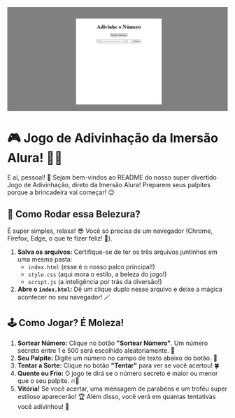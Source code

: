 ![Jogo de Adivinhação](imagem/Imersao-dev-alura.png)

# 🎮 Jogo de Adivinhação da Imersão Alura! 🧠✨

E aí, pessoal! 👋 Sejam bem-vindos ao README do nosso super divertido Jogo de Adivinhação, direto da Imersão Alura! Preparem seus palpites porque a brincadeira vai começar! 😉

## 🚀 Como Rodar essa Belezura?

É super simples, relaxa! 😎 Você só precisa de um navegador (Chrome, Firefox, Edge, o que te fizer feliz! 🦊).

1.  **Salva os arquivos:** Certifique-se de ter os três arquivos juntinhos em uma mesma pasta:
    * `index.html` (esse é o nosso palco principal!)
    * `style.css` (aqui mora o estilo, a beleza do jogo!)
    * `script.js` (a inteligência por trás da diversão!)
2.  **Abre o `index.html`:** Dê um clique duplo nesse arquivo e deixe a mágica acontecer no seu navegador! 🪄

## 🕹️ Como Jogar? É Moleza!

1.  **Sortear Número:** Clique no botão **"Sortear Número"**. Um número secreto entre 1 e 500 será escolhido aleatoriamente. 🤫
2.  **Seu Palpite:** Digite um número no campo de texto abaixo do botão. 🤔
3.  **Tentar a Sorte:** Clique no botão **"Tentar"** para ver se você acertou! 🍀
4.  **Quente ou Frio:** O jogo te dirá se o número secreto é maior ou menor que o seu palpite. 🔥🧊
5.  **Vitória!** Se você acertar, uma mensagem de parabéns e um troféu super estiloso aparecerão! 🏆 Além disso, você verá em quantas tentativas você adivinhou! 🎉
